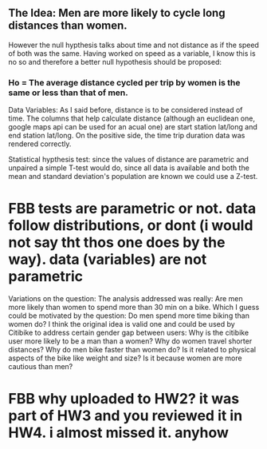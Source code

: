 ## The Idea: Men are more likely to cycle long distances than women.

However the null hypthesis talks about time and not distance as if the speed of both was the same. Having worked on speed as a variable, I know this is no so and therefore a better null hypothesis should be proposed:

### Ho = The average distance cycled per trip by women is the same or less than that of men.

Data Variables: As I said before, distance is to be considered instead of time. The columns that help calculate distance (although an euclidean one, google maps api can be used for an acual one) are start station lat/long and end station lat/long. On the positive side, the time trip duration data was rendered correctly.

Statistical hypthesis test: since the values of distance are parametric and unpaired a simple T-test would do, since all data is available and both the mean and standard deviation's population are known we could use a Z-test.
# FBB tests are parametric or not. data follow distributions, or dont (i would not say tht thos one does by the way). data (variables) are not parametric

Variations on the question: The analysis addressed was really: Are men more likely than women to spend more than 30 min on a bike. Which I guess could be motivated by the question: Do men spend more time biking than women do? I think the original idea is valid one and could be used by Citibike to address certain gender gap between users: Why is the citibike user more likely to be a man than a women? Why do women
travel shorter distances? Why do men bike faster than women do? Is it related to physical aspects of the bike like weight and size? Is it because women are more cautious than men?


# FBB why uploaded to HW2? it was part of HW3 and you reviewed it in HW4. i almost missed it. anyhow

